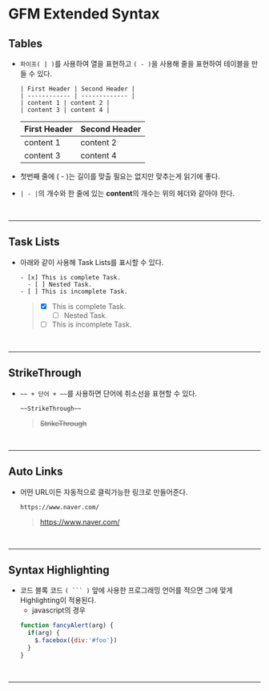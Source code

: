 # GFM Extended Syntax

## Tables

- `파이프( | )`를 사용하여 열을 표현하고 `( - )`을 사용해 줄을 표현하여 테이블을 만들 수 있다.
  
  ```
  | First Header | Second Header |
  | ------------ | ------------- |
  | content 1 | content 2 |
  | content 3 | content 4 |
  ```
  | First Header | Second Header |
  | ------------ | ------------- |
  | content 1 | content 2 |
  | content 3 | content 4 |

- 첫번째 줄에 ( - )는 길이를 맞출 필요는 없지만 맞추는게 읽기에 좋다.
- `| - |`의 개수와 한 줄에 있는 **content**의 개수는 위의 헤더와 같아야 한다. 

<br>

---

## Task Lists

- 아래와 같이 사용해 Task Lists를 표시할 수 있다.

  ```
  - [x] This is complete Task.
    - [ ] Nested Task.
  - [ ] This is incomplete Task.
  ```
  > - [x] This is complete Task.
  >   - [ ] Nested Task.
  > - [ ] This is incomplete Task.
  
<br>

---

## StrikeThrough

- `~~ + 단어 + ~~`를 사용하면 단어에 취소선을 표현할 수 있다.
  
  ```
  ~~StrikeThrough~~
  ```
  > ~~StrikeThrough~~

<br>

---

## Auto Links

- 어떤 URL이든 자동적으로 클릭가능한 링크로 만들어준다.

  ```
  https://www.naver.com/
  ```
  > https://www.naver.com/
  
<br>

---

## Syntax Highlighting

- 코드 블록 코드 ` ( ``` ) ` 앞에 사용한 프로그래밍 언어를 적으면 그에 맞게 Highlighting이 적용된다.
  - javascript의 경우
  ```javascript
  function fancyAlert(arg) {
    if(arg) {
      $.facebox({div:'#foo'})
    }
  }
  ```

<br>

---
